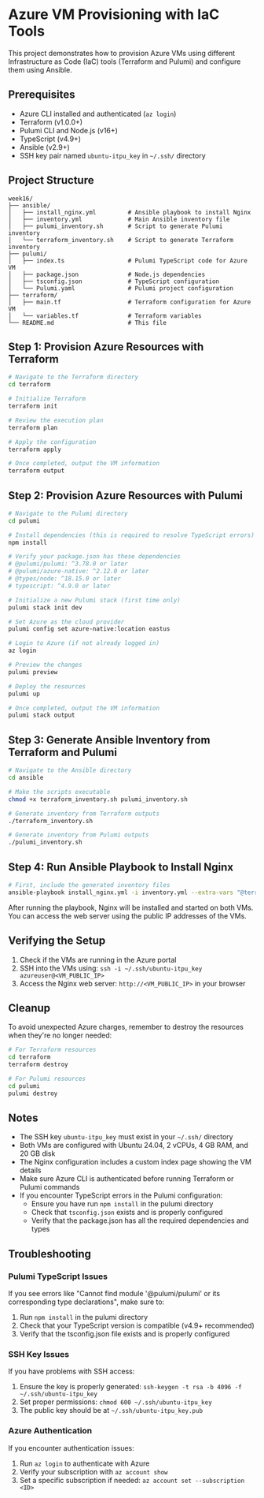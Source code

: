 # Azure VM Provisioning with IaC Tools

This project demonstrates how to provision Azure VMs using different Infrastructure as Code (IaC) tools (Terraform and Pulumi) and configure them using Ansible.

## Prerequisites

- Azure CLI installed and authenticated (`az login`)
- Terraform (v1.0.0+)
- Pulumi CLI and Node.js (v16+)
- TypeScript (v4.9+)
- Ansible (v2.9+)
- SSH key pair named `ubuntu-itpu_key` in `~/.ssh/` directory

## Project Structure

```
week16/
├── ansible/
│   ├── install_nginx.yml         # Ansible playbook to install Nginx
│   ├── inventory.yml             # Main Ansible inventory file
│   ├── pulumi_inventory.sh       # Script to generate Pulumi inventory
│   └── terraform_inventory.sh    # Script to generate Terraform inventory
├── pulumi/
│   ├── index.ts                  # Pulumi TypeScript code for Azure VM
│   ├── package.json              # Node.js dependencies
│   ├── tsconfig.json             # TypeScript configuration
│   └── Pulumi.yaml               # Pulumi project configuration
├── terraform/
│   ├── main.tf                   # Terraform configuration for Azure VM
│   └── variables.tf              # Terraform variables
└── README.md                     # This file
```

## Step 1: Provision Azure Resources with Terraform

```bash
# Navigate to the Terraform directory
cd terraform

# Initialize Terraform
terraform init

# Review the execution plan
terraform plan

# Apply the configuration
terraform apply

# Once completed, output the VM information
terraform output
```

## Step 2: Provision Azure Resources with Pulumi

```bash
# Navigate to the Pulumi directory
cd pulumi

# Install dependencies (this is required to resolve TypeScript errors)
npm install

# Verify your package.json has these dependencies
# @pulumi/pulumi: ^3.78.0 or later
# @pulumi/azure-native: ^2.12.0 or later
# @types/node: ^18.15.0 or later
# typescript: ^4.9.0 or later

# Initialize a new Pulumi stack (first time only)
pulumi stack init dev

# Set Azure as the cloud provider
pulumi config set azure-native:location eastus

# Login to Azure (if not already logged in)
az login

# Preview the changes
pulumi preview

# Deploy the resources
pulumi up

# Once completed, output the VM information
pulumi stack output
```

## Step 3: Generate Ansible Inventory from Terraform and Pulumi

```bash
# Navigate to the Ansible directory
cd ansible

# Make the scripts executable
chmod +x terraform_inventory.sh pulumi_inventory.sh

# Generate inventory from Terraform outputs
./terraform_inventory.sh

# Generate inventory from Pulumi outputs
./pulumi_inventory.sh
```

## Step 4: Run Ansible Playbook to Install Nginx

```bash
# First, include the generated inventory files
ansible-playbook install_nginx.yml -i inventory.yml --extra-vars "@terraform_inventory.yml" --extra-vars "@pulumi_inventory.yml"
```

After running the playbook, Nginx will be installed and started on both VMs. You can access the web server using the public IP addresses of the VMs.

## Verifying the Setup

1. Check if the VMs are running in the Azure portal
2. SSH into the VMs using: `ssh -i ~/.ssh/ubuntu-itpu_key azureuser@<VM_PUBLIC_IP>`
3. Access the Nginx web server: `http://<VM_PUBLIC_IP>` in your browser

## Cleanup

To avoid unexpected Azure charges, remember to destroy the resources when they're no longer needed:

```bash
# For Terraform resources
cd terraform
terraform destroy

# For Pulumi resources
cd pulumi
pulumi destroy
```

## Notes

- The SSH key `ubuntu-itpu_key` must exist in your `~/.ssh/` directory
- Both VMs are configured with Ubuntu 24.04, 2 vCPUs, 4 GB RAM, and 20 GB disk
- The Nginx configuration includes a custom index page showing the VM details
- Make sure Azure CLI is authenticated before running Terraform or Pulumi commands
- If you encounter TypeScript errors in the Pulumi configuration:
  - Ensure you have run `npm install` in the pulumi directory
  - Check that `tsconfig.json` exists and is properly configured
  - Verify that the package.json has all the required dependencies and types

## Troubleshooting

### Pulumi TypeScript Issues
If you see errors like "Cannot find module '@pulumi/pulumi' or its corresponding type declarations", make sure to:
1. Run `npm install` in the pulumi directory
2. Check that your TypeScript version is compatible (v4.9+ recommended)
3. Verify that the tsconfig.json file exists and is properly configured

### SSH Key Issues
If you have problems with SSH access:
1. Ensure the key is properly generated: `ssh-keygen -t rsa -b 4096 -f ~/.ssh/ubuntu-itpu_key`
2. Set proper permissions: `chmod 600 ~/.ssh/ubuntu-itpu_key`
3. The public key should be at `~/.ssh/ubuntu-itpu_key.pub`

### Azure Authentication
If you encounter authentication issues:
1. Run `az login` to authenticate with Azure
2. Verify your subscription with `az account show`
3. Set a specific subscription if needed: `az account set --subscription <ID>`
